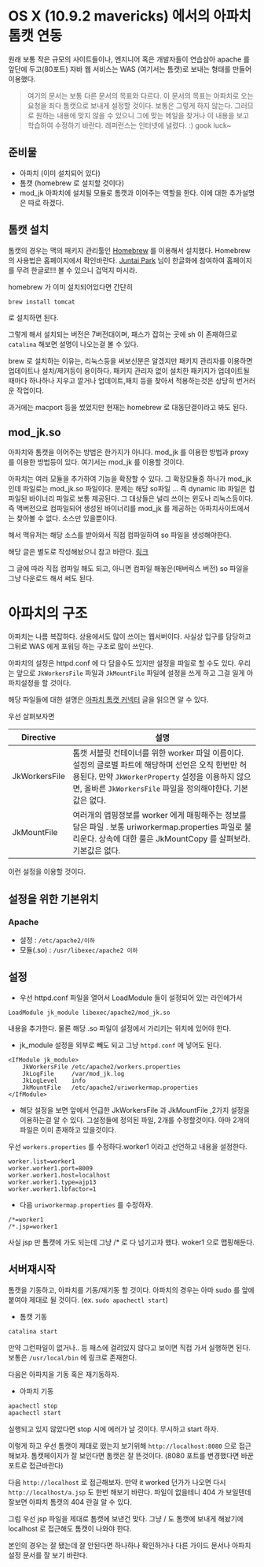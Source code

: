# OS X (10.9.2 mavericks) 에서의 아파치 톰캣 연동

원래 보통 작은 규모의 사이트들이나, 엔지니어 혹은 개발자들이 연습삼아 apache 를 앞단에 두고(80포트) 자바 웹 서비스는 WAS (여기서는 톰캣)로 보내는 형태를 만들어 이용했다. 

>여기의 문서는 보통 다른 문서의 목표와 다르다. 이 문서의 목표는 아파치로 오는 요청을 죄다 톰캣으로 보내게 설정할 것이다. 보통은 그렇게 하지 않는다. 그러므로 원하는 내용에 맞지 않을 수 있으니 그에 맞는 메일을 찾거나 이 내용을 보고 학습하여 수정하기 바란다. 레퍼런스는 인터넷에 널렸다. :) gook luck~

## 준비물
- 아파치 (이미 설치되어 있다)
- 톰캣 (homebrew 로 설치할 것이다)
- mod_jk 아파치에 설치될 모듈로 톰캣과 이어주는 역할을 한다. 이에 대한 추가설명은 따로 하겠다.


## 톰캣 설치 
톰캣의 경우는 맥의 패키지 관리툴인 [Homebrew](http://brew.sh) 를 이용해서 설치했다.
Homebrew 의 사용법은 홈페이지에서 확인바란다. [Juntai Park](http://rkjun.wordpress.com/) 님이 한글화에 참여하여 홈페이지를 무려 한글로!!! 볼 수 있으니 겁먹지 마시라. 

homebrew 가 이미 설치되어있다면 간단히

``` basg
brew install tomcat 
```

로 설치하면 된다.

그렇게 해서 설치되는 버전은 7버전대이며, 패스가 잡히는 곳에 sh 이 존재하므로 `catalina` 해보면 설명이 나오는걸 볼 수 있다.

brew 로 설치하는 이유는, 리눅스등을 써보신분은 알겠지만 패키지 관리자를 이용하면 업데이트나 설치/제거등이 용이하다. 패키지 관리자 없이 설치한 패키지가 업데이트될때마다 하나하나 지우고 깔거나 업데이트,패치 등을 찾아서 적용하는것은 상당히 번거러운 작업이다. 

과거에는 macport 등을 썼었지만 현재는 homebrew 로 대동단결이라고 봐도 된다. 

## mod_jk.so
아파치와 톰캣을 이어주는 방법은 한가지가 아니다. mod_jk 를 이용한 방법과 proxy 를 이용한 방법등이 있다. 여기서는 mod_jk 를 이용할 것이다.

아파치는 여러 모듈을 추가하여 기능을 확장할 수 있다. 그 확장모듈중 하나가 mod_jk 인데 파일로는 mod_jk.so 파일이다. 문제는 해당 so파일 ... 즉 dynamic lib 파일은 컴파일된 바이너리 파일로 보통 제공된다. 그 대상들은 널리 쓰이는 윈도나 리눅스등이다. 즉 맥버전으로 컴파일되어 생성된 바이너리를 mod_jk 를 제공하는 아파치사이트에서는 찾아볼 수 없다. 소스만 있을뿐이다. 

해서 맥유저는 해당 소스를 받아와서 직접 컴파일하여 so 파일을 생성해야한다. 

해당 글은 별도로 작성해놨으니 참고 바란다. [링크](https://github.com/yakmoz/ref/tree/master/mod_jk)

그 글에 따라 직접 컴파일 해도 되고, 아니면 컴파일 해놓은(매버릭스 버전) so 파일을 그냥 다운로드 해서 써도 된다. 

# 아파치의 구조
아파치는 나름 복잡하다. 상용에서도 많이 쓰이는 웹서버이다. 사실상 입구를 담당하고 그뒤로 WAS 에게 포워딩 하는 구조로 많이 쓰인다.

아파치의 설정은 httpd.conf 에 다 담을수도 있지만 설정을 파일로 할 수도 있다. 
우리는 앞으로 `JkWorkersFile` 파일과 `JkMountFile` 파일에 설정을 쓰게 하고 그걸 일게 아파치설정을 할 것이다.

해당 파일들에 대한 설명은 [아파치 톰캣 커넥터](http://tomcat.apache.org/connectors-doc/reference/apache.html) 글을 읽으면 알 수 있다. 

우선 살펴보자면

|Directive | 설명 |
---|---
JkWorkersFile| 톰캣 서블릿 컨테이너를 위한 worker 파일 이름이다. 설정의 글로벌 파트에 해당하며 선언은 오직 한번만 허용된다. 만약 `JkWorkerProperty` 설정을 이용하지 않으면, 올바른 `JkWorkersFile` 파일을 정의해야한다. 기본값은 없다.
JkMountFile| 여러개의 맵핑정보를 worker 에게 매핑해주는 정보를 담은 파일 . 보통 uriworkermap.properties 파일로 불리운다. 상속에 대한 룰은 JkMountCopy 를 살펴보라. 기본값은 없다. 

이런 설정을 이용할 것이다. 
 

## 설정을 위한 기본위치

### Apache
- 설정 : `/etc/apache2/이하`
- 모듈(.so) : `/usr/libexec/apache2 이하 `


## 설정
- 우선 httpd.conf 파일을 열어서 LoadModule 들이 설정되어 있는 라인에가서 

```
LoadModule jk_module libexec/apache2/mod_jk.so
```
내용을 추가한다. 물론 해당 .so 파일이 설정에서 가리키는 위치에 있어야 한다.

- jk_module 설정을 외부로 빼도 되고 그냥 `httpd.conf` 에 넣어도 된다. 

```
<IfModule jk_module>
    JkWorkersFile /etc/apache2/workers.properties
    JkLogFile     /var/mod_jk.log
    JkLogLevel    info
    JkMountFile   /etc/apache2/uriworkermap.properties
</IfModule>
```

- 해당 설정을 보면 앞에서 언급한 JkWorkersFile 과 JkMountFile ,2가지 설정을 이용하는걸 알 수 있다. 그설정들에 정의된 파일, 2개를 수정할것이다. 아마 2개의 파일은 이미 존재하고 있을것이다. 

우선 `workers.properties` 를 수정하다.worker1 이라고 선언하고 내용을 설정한다.

```
worker.list=worker1
worker.worker1.port=8009
worker.worker1.host=localhost
worker.worker1.type=ajp13
worker.worker1.lbfactor=1
```
    

- 다음 `uriworkermap.properties` 를 수정하자.
```
/*=worker1
/*.jsp=worker1
```
사실 jsp 만 톰캣에 가도 되는데 그냥 /* 로 다 넘기고자 했다. woker1 으로 맵핑해둔다.


## 서버재시작
톰캣을 기동하고, 아파치를 기동/재기동 할 것이다.
아파치의 경우는 아마 sudo 를 앞에 붙여야 제대로 될 것이다. (ex. `sudo apachectl start`)

- 톰캣 기동

``` bash
catalina start
```
만약 그런파일이 없거나.. 등 패스에 걸려있지 않다고 보이면 직접 가서 실행하면 된다. 보통은 `/usr/local/bin` 에 링크로 존재한다.

다음은 아파치을 기동 혹은 재기동하자.

- 아파치 기동

``` bash
apachectl stop
apachectl start
```

실행되고 있지 않았다면 stop 시에 에러가 날 것이다. 무시하고 start 하자.


이렇게 하고 우선 톰캣이 제대로 떴는지 보기위해 `http://localhost:8080` 으로 접근해보자. 톰캣페이지가 잘 보인다면 톰캣은 잘 뜬것이다. (8080 포트를 변경했다면 바꾼 포트로 접근바란다)

다음 `http://localhost` 로 접근해보자. 만약 it worked 던가가 나오면 다시 `http://localhost/a.jsp` 도 한번 해보기 바란다. 파일이 없을테니 404 가 보일텐데 잘보면 아파치 톰캣의 404 란걸 알 수 있다.

그럼 우선 jsp 파일을 제대로 톰캣에 보낸건 맞다. 그냥 / 도 톰캣에 보내게 해놨기에 localhost 로 접근해도 톰캣이 나와야 한다. 

본인의 경우는 잘 됐는데 잘 안된다면 하나하나 확인하거나 다른 가이드 문서나 아파치 설정 문서를 잘 보기 바란다. 
